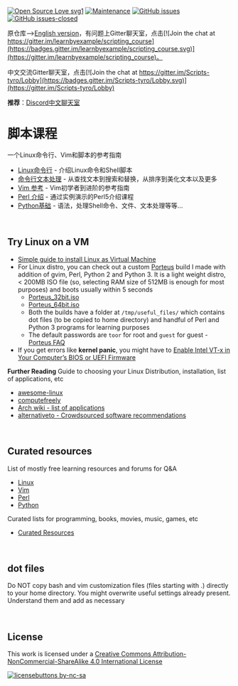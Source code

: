 [![Open Source Love svg1](https://badges.frapsoft.com/os/v1/open-source.svg?v=103)](https://github.com/ellerbrock/open-source-badges/) [![Maintenance](https://img.shields.io/badge/Maintained%3F-yes-green.svg)](https://GitHub.com/ShixiangWang/scripting_course/graphs/commit-activity) [![GitHub issues](https://img.shields.io/github/issues/ShixiangWang/scripting_course.svg)](https://GitHub.com/ShixiangWang/scripting_course/issues/) [![GitHub issues-closed](https://img.shields.io/github/issues-closed/ShixiangWang/scripting_course.svg)](https://GitHub.com/ShixiangWang/scripting_course/issues?q=is%3Aissue+is%3Aclosed) 

原仓库-->[English version](https://github.com/learnbyexample/scripting_course)，有问题上Gitter聊天室，点击[![Join the chat at https://gitter.im/learnbyexample/scripting_course](https://badges.gitter.im/learnbyexample/scripting_course.svg)](https://gitter.im/learnbyexample/scripting_course)。

中文交流Gitter聊天室，点击[![Join the chat at https://gitter.im/Scripts-tyro/Lobby](https://badges.gitter.im/Scripts-tyro/Lobby.svg)](https://gitter.im/Scripts-tyro/Lobby)

**推荐**：[Discord中文聊天室](https://discord.gg/7TNWGn)

# 脚本课程

一个Linux命令行、Vim和脚本的参考指南

* [Linux命令行](https://github.com/ShixiangWang/Linux_command_line) - 介绍Linux命令和Shell脚本
* [命令行文本处理](https://github.com/ShixiangWang/Command-line-text-processing) - 从查找文本到搜索和替换，从排序到美化文本以及更多 
* [Vim 参考](https://github.com/ShixiangWang/vim_reference) - Vim初学者到进阶的参考指南
* [Perl 介绍](https://github.com/ShixiangWang/Perl_intro) - 通过实例演示的Perl5介绍课程
* [Python基础](https://github.com/ShixiangWang/Python_Basics) - 语法，处理Shell命令、文件、文本处理等等...

<br>

## Try Linux on a VM

* [Simple guide to install Linux as Virtual Machine](http://www.storagecraft.com/blog/the-dead-simple-guide-to-installing-a-linux-virtual-machine-on-windows/)
* For Linux distro, you can check out a custom [Porteus](http://build.porteus.org/) build I made with addition of gvim, Perl, Python 2 and Python 3. It is a light weight distro, < 200MB ISO file (so, selecting RAM size of 512MB is enough for most purposes) and boots usually within 5 seconds
  * [Porteus_32bit.iso](https://drive.google.com/open?id=0B7SzVctdXWlUYy1QZG1NX2xyYVk)
  * [Porteus_64bit.iso](https://drive.google.com/open?id=0B7SzVctdXWlUV3kyNlhMU29PMUk)
  * Both the builds have a folder at `/tmp/useful_files/` which contains dot files (to be copied to home directory) and handful of Perl and Python 3 programs for learning purposes
  * The default passwords are `toor` for root and `guest` for guest - [Porteus FAQ](http://www.porteus.org/faq.html)
* If you get errors like **kernel panic**, you might have to [Enable Intel VT-x in Your Computer’s BIOS or UEFI Firmware](http://www.howtogeek.com/213795/how-to-enable-intel-vt-x-in-your-computers-bios-or-uefi-firmware/)

**Further Reading** Guide to choosing your Linux Distribution, installation, list of applications, etc
* [awesome-linux](https://github.com/aleksandar-todorovic/awesome-linux#distributions)
* [computefreely](http://computefreely.org/)
* [Arch wiki - list of applications](https://wiki.archlinux.org/index.php/List_of_applications)
* [alternativeto - Crowdsourced software recommendations](http://alternativeto.net/)

<br>

## Curated resources

List of mostly free learning resources and forums for Q&A

* [Linux](./Linux_curated_resources.md)
* [Vim](./Vim_curated_resources.md)
* [Perl](./Perl_curated_resources.md)
* [Python](./Python_curated_resources.md)

Curated lists for programming, books, movies, music, games, etc

* [Curated Resources](https://github.com/learnbyexample/curated_resources)

<br>

## dot files
Do NOT copy bash and vim customization files (files starting with .) directly to your home directory. You might overwrite useful settings already present. Understand them and add as necessary

<br>

## License
This work is licensed under a [Creative Commons Attribution-NonCommercial-ShareAlike 4.0 International License](http://creativecommons.org/licenses/by-nc-sa/4.0/)

[![licensebuttons by-nc-sa](https://licensebuttons.net/l/by-nc-sa/3.0/88x31.png)](https://creativecommons.org/licenses/by-nc-sa/4.0)
